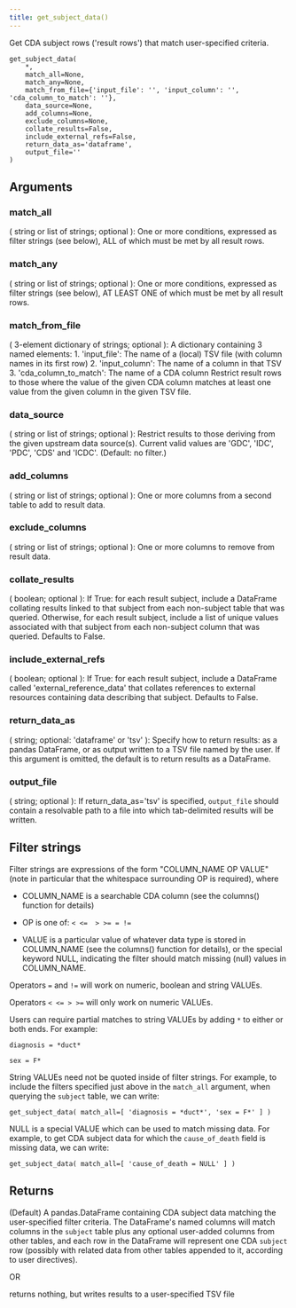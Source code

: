 ```yaml
---
title: get_subject_data()
---
```


Get CDA subject rows ('result rows') that match user-specified criteria.


```
get_subject_data(
    *,
    match_all=None,
    match_any=None,
    match_from_file={'input_file': '', 'input_column': '', 'cda_column_to_match': ''},
    data_source=None,
    add_columns=None,
    exclude_columns=None,
    collate_results=False,
    include_external_refs=False,
    return_data_as='dataframe',
    output_file=''
)
```

## Arguments

### match_all 
( string or list of strings; optional ):
One or more conditions, expressed as filter strings (see below),
ALL of which must be met by all result rows.

### match_any 
( string or list of strings; optional ):
One or more conditions, expressed as filter strings (see below),
AT LEAST ONE of which must be met by all result rows.

### match_from_file 
( 3-element dictionary of strings; optional ):
A dictionary containing 3 named elements:
    1. 'input_file': The name of a (local) TSV file (with column names in its first row)
    2. 'input_column': The name of a column in that TSV
    3. 'cda_column_to_match': The name of a CDA column
Restrict result rows to those where the value of the given CDA
column matches at least one value from the given column
in the given TSV file.

### data_source 
( string or list of strings; optional ):
Restrict results to those deriving from the given upstream
data source(s). Current valid values are 'GDC', 'IDC', 'PDC',
'CDS' and 'ICDC'. (Default: no filter.)

### add_columns 
( string or list of strings; optional ):
One or more columns from a second table to add to result data.

### exclude_columns 
( string or list of strings; optional ):
One or more columns to remove from result data.

### collate_results
( boolean; optional ):
If True: for each result subject, include a DataFrame collating
results linked to that subject from each non-subject table that was
queried. Otherwise, for each result subject, include a list of
unique values associated with that subject from each non-subject
column that was queried. Defaults to False.

### include_external_refs
( boolean; optional ):
If True: for each result subject, include a DataFrame called
'external_reference_data' that collates references to external
resources containing data describing that subject. Defaults to False.

### return_data_as
( string; optional: 'dataframe' or 'tsv' ):
Specify how to return results: as a pandas DataFrame,
or as output written to a TSV file named by the user. If this
argument is omitted, the default is to return results as a DataFrame.
    
### output_file
( string; optional ):
 If return_data_as='tsv' is specified, `output_file` should contain a
resolvable path to a file into which tab-delimited results will be
written.

## Filter strings
Filter strings are expressions of the form "COLUMN_NAME OP VALUE"
(note in particular that the whitespace surrounding OP is required),
where

- COLUMN_NAME is a searchable CDA column (see the columns() function
for details)

- OP is one of: `< <=  > >= = !=`

- VALUE is a particular value of whatever data type is stored
in COLUMN_NAME (see the columns() function for details), or
the special keyword NULL, indicating the filter should match
missing (null) values in COLUMN_NAME.

Operators `=` and `!=` will work on numeric, boolean and string VALUEs.

Operators `< <= > >=` will only work on numeric VALUEs.

Users can require partial matches to string VALUEs by adding `*` to either or
both ends. For example:

`diagnosis = *duct*`

`sex = F*`

String VALUEs need not be quoted inside of filter strings. For example, to include
the filters specified just above in the `match_all` argument, when querying
the `subject` table, we can write:

`get_subject_data( match_all=[ 'diagnosis = *duct*', 'sex = F*' ] )`

NULL is a special VALUE which can be used to match missing data. For
example, to get CDA subject data for which the `cause_of_death` field
is missing data, we can write:

`get_subject_data( match_all=[ 'cause_of_death = NULL' ] )`

## Returns
(Default) A pandas.DataFrame containing CDA subject data matching the user-specified filter criteria. The DataFrame's named columns will match columns in the `subject` table plus any optional user-added columns from other tables, and each row in the DataFrame will represent one CDA `subject` row (possibly with related data from other tables appended to it, according to user directives).

OR

returns nothing, but writes results to a user-specified TSV file